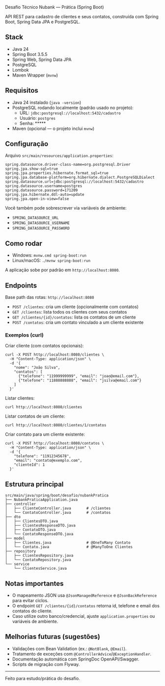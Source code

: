 Desafio Técnico Nubank — Prática (Spring Boot)

API REST para cadastro de clientes e seus contatos, construída com Spring Boot, Spring Data JPA e PostgreSQL.

## Stack
- Java 24
- Spring Boot 3.5.5
- Spring Web, Spring Data JPA
- PostgreSQL
- Lombok
- Maven Wrapper (`mvnw`)

## Requisitos
- Java 24 instalado (`java -version`)
- PostgreSQL rodando localmente (padrão usado no projeto):
  - URL: `jdbc:postgresql://localhost:5432/cadastro`
  - Usuário: `postgres`
  - Senha: *****
- Maven (opcional — o projeto inclui `mvnw`)



## Configuração
Arquivo `src/main/resources/application.properties`:

```
spring.datasource.driver-class-name=org.postgresql.Driver
spring.jpa.show-sql=true
spring.jpa.properties.hibernate.format_sql=true
spring.jpa.database-platform=org.hibernate.dialect.PostgreSQLDialect
spring.datasource.url=jdbc:postgresql://localhost:5432/cadastro
spring.datasource.username=postgres
spring.datasource.password=171209
spring.jpa.hibernate.ddl-auto=update
spring.jpa.open-in-view=false
```

Você também pode sobrescrever via variáveis de ambiente:
- `SPRING_DATASOURCE_URL`
- `SPRING_DATASOURCE_USERNAME`
- `SPRING_DATASOURCE_PASSWORD`

## Como rodar
- Windows: `mvnw.cmd spring-boot:run`
- Linux/macOS: `./mvnw spring-boot:run`

A aplicação sobe por padrão em `http://localhost:8080`.

## Endpoints
Base path das rotas: `http://localhost:8080`

- `POST /clientes`: cria um cliente (opcionalmente com contatos)
- `GET /clientes`: lista todos os clientes com seus contatos
- `GET /clientes/{id}/contatos`: lista os contatos de um cliente
- `POST /contatos`: cria um contato vinculado a um cliente existente

### Exemplos (curl)

Criar cliente (com contatos opcionais):
```
curl -X POST http://localhost:8080/clientes \
  -H "Content-Type: application/json" \
  -d '{
    "nome": "João Silva",
    "contatos": [
      {"telefone": "11999999999", "email": "joao@email.com"},
      {"telefone": "11888888888", "email": "jsilva@email.com"}
    ]
  }'
```

Listar clientes:
```
curl http://localhost:8080/clientes
```

Listar contatos de um cliente:
```
curl http://localhost:8080/clientes/1/contatos
```

Criar contato para um cliente existente:
```
curl -X POST http://localhost:8080/contatos \
  -H "Content-Type: application/json" \
  -d '{
    "telefone": "11912345678",
    "email": "contato@exemplo.com",
    "clienteId": 1
  }'
```

## Estrutura principal
```
src/main/java/spring/boot/desafio/nubankPratica
├── NubankPraticaApplication.java
├── controller
│   ├── ClienteController.java       # /clientes
│   └── ContatoController.java       # /contatos
├── dto
│   ├── ClientesDTO.java
│   ├── ClientesResponseDTO.java
│   ├── ContatoDTO.java
│   └── ContatoResponseDTO.java
├── model
│   ├── Clientes.java                # @OneToMany Contato
│   └── Contato.java                 # @ManyToOne Clientes
├── repository
│   ├── ClientesRepository.java
│   └── ContatoRepository.java
└── service
    └── ClientesService.java
```

## Notas importantes
- O mapeamento JSON usa `@JsonManagedReference` e `@JsonBackReference` para evitar ciclos.
- O endpoint `GET /clientes/{id}/contatos` retorna id, telefone e email dos contatos do cliente.
- Caso utilize outro banco/credencial, ajuste `application.properties` ou variáveis de ambiente.

## Melhorias futuras (sugestões)
- Validações com Bean Validation (ex.: `@NotBlank`, `@Email`).
- Tratamento de exceções com `@ControllerAdvice`/`@ExceptionHandler`.
- Documentação automática com SpringDoc OpenAPI/Swagger.
- Scripts de migração com Flyway.

---

Feito para estudo/prática do desafio.

